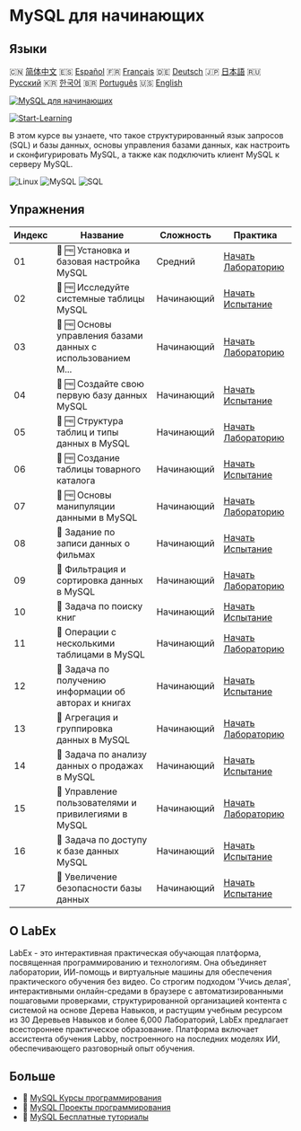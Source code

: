 # MySQL для начинающих

## Языки

🇨🇳 [简体中文](README_zh.md) 🇪🇸 [Español](README_es.md) 🇫🇷 [Français](README_fr.md) 🇩🇪 [Deutsch](README_de.md) 🇯🇵 [日本語](README_ja.md) 🇷🇺 [Русский](README_ru.md) 🇰🇷 [한국어](README_ko.md) 🇧🇷 [Português](README_pt.md) 🇺🇸 [English](README.md) 

[![MySQL для начинающих](https://cover-creator.labex.io/mysql-for-beginners.png?lang=ru)](https://labex.io/ru/courses/mysql-for-beginners)

[![Start-Learning](https://img.shields.io/badge/Start-Learning-whitesmoke?style=for-the-badge)](https://labex.io/ru/courses/mysql-for-beginners)

В этом курсе вы узнаете, что такое структурированный язык запросов (SQL) и базы данных, основы управления базами данных, как настроить и сконфигурировать MySQL, а также как подключить клиент MySQL к серверу MySQL.

![Linux](https://img.shields.io/badge/Linux-whitesmoke?style=for-the-badge&logo=linux)
![MySQL](https://img.shields.io/badge/MySQL-whitesmoke?style=for-the-badge&logo=mysql)
![SQL](https://img.shields.io/badge/SQL-whitesmoke?style=for-the-badge&logo=sql)


## Упражнения

|   Индекс | Название                                                    | Сложность   | Практика                                                                                                                                  |
|----------|-------------------------------------------------------------|-------------|-------------------------------------------------------------------------------------------------------------------------------------------|
|       01 | 📖 🆓 Установка и базовая настройка MySQL                   | Средний     | <a target='_blank' href='https://labex.io/ru/tutorials/mysql-installation-and-basic-configuration-of-mysql-418415'>Начать Лабораторию</a> |
|       02 | 🎯 🆓 Исследуйте системные таблицы MySQL                    | Начинающий  | <a target='_blank' href='https://labex.io/ru/tutorials/mysql-explore-mysql-system-tables-391702'>Начать Испытание</a>                     |
|       03 | 📖 🆓 Основы управления базами данных с использованием M... | Начинающий  | <a target='_blank' href='https://labex.io/ru/tutorials/mysql-database-management-fundamentals-with-mysql-418414'>Начать Лабораторию</a>   |
|       04 | 🎯 🆓 Создайте свою первую базу данных MySQL                | Начинающий  | <a target='_blank' href='https://labex.io/ru/tutorials/mysql-create-your-first-mysql-database-418265'>Начать Испытание</a>                |
|       05 | 📖 🆓 Структура таблиц и типы данных в MySQL                | Начинающий  | <a target='_blank' href='https://labex.io/ru/tutorials/mysql-mysql-table-structure-and-data-types-418307'>Начать Лабораторию</a>          |
|       06 | 🎯 🆓 Создание таблицы товарного каталога                   | Начинающий  | <a target='_blank' href='https://labex.io/ru/tutorials/mysql-create-a-product-catalog-table-418298'>Начать Испытание</a>                  |
|       07 | 📖 🆓 Основы манипуляции данными в MySQL                    | Начинающий  | <a target='_blank' href='https://labex.io/ru/tutorials/sql-mysql-basic-data-manipulation-418303'>Начать Лабораторию</a>                   |
|       08 | 🎯  Задание по записи данных о фильмах                      | Начинающий  | <a target='_blank' href='https://labex.io/ru/tutorials/mysql-record-movie-data-challenge-418302'>Начать Испытание</a>                     |
|       09 | 📖  Фильтрация и сортировка данных в MySQL                  | Начинающий  | <a target='_blank' href='https://labex.io/ru/tutorials/mysql-mysql-data-filtering-and-sorting-418305'>Начать Лабораторию</a>              |
|       10 | 🎯  Задача по поиску книг                                   | Начинающий  | <a target='_blank' href='https://labex.io/ru/tutorials/mysql-book-search-challenge-418297'>Начать Испытание</a>                           |
|       11 | 📖  Операции с несколькими таблицами в MySQL                | Начинающий  | <a target='_blank' href='https://labex.io/ru/tutorials/mysql-mysql-multi-table-operations-418306'>Начать Лабораторию</a>                  |
|       12 | 🎯  Задача по получению информации об авторах и книгах      | Начинающий  | <a target='_blank' href='https://labex.io/ru/tutorials/mysql-author-book-information-challenge-418296'>Начать Испытание</a>               |
|       13 | 📖  Агрегация и группировка данных в MySQL                  | Начинающий  | <a target='_blank' href='https://labex.io/ru/tutorials/mysql-mysql-data-aggregation-and-grouping-418304'>Начать Лабораторию</a>           |
|       14 | 🎯  Задача по анализу данных о продажах в MySQL             | Начинающий  | <a target='_blank' href='https://labex.io/ru/tutorials/mysql-mysql-sales-data-analysis-challenge-418301'>Начать Испытание</a>             |
|       15 | 📖  Управление пользователями и привилегиями в MySQL        | Начинающий  | <a target='_blank' href='https://labex.io/ru/tutorials/mysql-mysql-user-and-privileges-management-418308'>Начать Лабораторию</a>          |
|       16 | 🎯  Задача по доступу к базе данных MySQL                   | Начинающий  | <a target='_blank' href='https://labex.io/ru/tutorials/mysql-mysql-database-access-challenge-418300'>Начать Испытание</a>                 |
|       17 | 🎯  Увеличение безопасности базы данных                     | Начинающий  | <a target='_blank' href='https://labex.io/ru/tutorials/mysql-make-database-more-secure-391535'>Начать Испытание</a>                       |

## О LabEx

LabEx - это интерактивная практическая обучающая платформа, посвященная программированию и технологиям. Она объединяет лаборатории, ИИ-помощь и виртуальные машины для обеспечения практического обучения без видео. Со строгим подходом 'Учись делая', интерактивными онлайн-средами в браузере с автоматизированными пошаговыми проверками, структурированной организацией контента с системой на основе Дерева Навыков, и растущим учебным ресурсом из 30 Деревьев Навыков и более 6,000 Лабораторий, LabEx предлагает всестороннее практическое образование. Платформа включает ассистента обучения Labby, построенного на последних моделях ИИ, обеспечивающего разговорный опыт обучения.

## Больше

- 🔗 [MySQL Курсы программирования](https://github.com/labex-labs/awesome-programming-courses)
- 🔗 [MySQL Проекты программирования](https://github.com/labex-labs/awesome-programming-projects)
- 🔗 [MySQL Бесплатные туториалы](https://github.com/labex-labs/mysql-free-tutorials)

